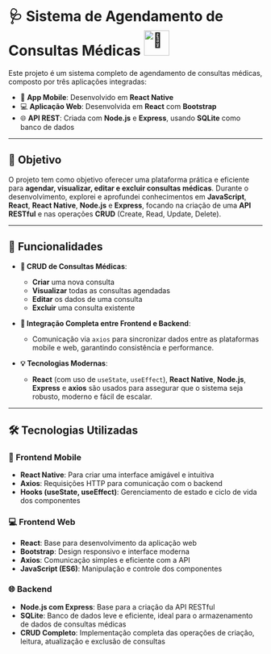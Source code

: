 # 🩺 Sistema de Agendamento de Consultas Médicas <img src="https://fonts.gstatic.com/s/e/notoemoji/latest/1f917/512.gif" alt="🤗" width="50">

Este projeto é um sistema completo de agendamento de consultas médicas, composto por três aplicações integradas:

- 📱 **App Mobile**: Desenvolvido em **React Native**
- 💻 **Aplicação Web**: Desenvolvida em **React** com **Bootstrap**
- 🌐 **API REST**: Criada com **Node.js** e **Express**, usando **SQLite** como banco de dados

---

## 🎯 Objetivo

O projeto tem como objetivo oferecer uma plataforma prática e eficiente para **agendar, visualizar, editar e excluir consultas médicas**. Durante o desenvolvimento, explorei e aprofundei conhecimentos em **JavaScript**, **React**, **React Native**, **Node.js** e **Express**, focando na criação de uma **API RESTful** e nas operações **CRUD** (Create, Read, Update, Delete).

---

## 🚀 Funcionalidades

- **📅 CRUD de Consultas Médicas**:
  - **Criar** uma nova consulta
  - **Visualizar** todas as consultas agendadas
  - **Editar** os dados de uma consulta
  - **Excluir** uma consulta existente

- **🔗 Integração Completa entre Frontend e Backend**:
  - Comunicação via `axios` para sincronizar dados entre as plataformas mobile e web, garantindo consistência e performance.

- **💡 Tecnologias Modernas**:
  - **React** (com uso de `useState`, `useEffect`), **React Native**, **Node.js**, **Express** e **axios** são usados para assegurar que o sistema seja robusto, moderno e fácil de escalar.

---

## 🛠️ Tecnologias Utilizadas

### 📱 Frontend Mobile
- **React Native**: Para criar uma interface amigável e intuitiva
- **Axios**: Requisições HTTP para comunicação com o backend
- **Hooks (useState, useEffect)**: Gerenciamento de estado e ciclo de vida dos componentes

### 💻 Frontend Web
- **React**: Base para desenvolvimento da aplicação web
- **Bootstrap**: Design responsivo e interface moderna
- **Axios**: Comunicação simples e eficiente com a API
- **JavaScript (ES6)**: Manipulação e controle dos componentes

### 🌐 Backend
- **Node.js com Express**: Base para a criação da API RESTful
- **SQLite**: Banco de dados leve e eficiente, ideal para o armazenamento de dados de consultas médicas
- **CRUD Completo**: Implementação completa das operações de criação, leitura, atualização e exclusão de consultas


